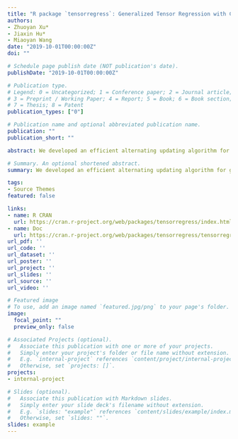 ```yaml
---
title: "R package `tensorregress`: Generalized Tensor Regression with Covariates on Multiple Modes"
authors:
- Zhuoyan Xu*
- Jiaxin Hu*
- Miaoyan Wang
date: "2019-10-01T00:00:00Z"
doi: ""

# Schedule page publish date (NOT publication's date).
publishDate: "2019-10-01T00:00:00Z"

# Publication type.
# Legend: 0 = Uncategorized; 1 = Conference paper; 2 = Journal article;
# 3 = Preprint / Working Paper; 4 = Report; 5 = Book; 6 = Book section;
# 7 = Thesis; 8 = Patent
publication_types: ["0"]

# Publication name and optional abbreviated publication name.
publication: ""
publication_short: "" 

abstract: We developed an efficient alternating updating algorithm for generalized tensor-response regression given covariates on multiple modes. The package contains three functions: `tensor_regress` to implement tensor regression model. The inputs are response tensor, multiple covariate matrices, and a desired Tucker rank. The outputs is a constrained MLE for the coefficient tensor ; `sele_rank` to estimate the tucker rank of coefficient tensor based on BIC criterion; `sim_data` to generate response tensor and multiple covariate under different settings.

# Summary. An optional shortened abstract.
summary: We developed an efficient alternating updating algorithm for generalized tensor-response regression given covariates on multiple modes.

tags:
- Source Themes
featured: false

links:
- name: R CRAN
  url: https://cran.r-project.org/web/packages/tensorregress/index.html
- name: Doc
  url: https://cran.r-project.org/web/packages/tensorregress/tensorregress.pdf
url_pdf: ''
url_code: ''
url_dataset: ''
url_poster: ''
url_project: ''
url_slides: ''
url_source: ''
url_video: ''

# Featured image
# To use, add an image named `featured.jpg/png` to your page's folder. 
image:
  focal_point: ""
  preview_only: false

# Associated Projects (optional).
#   Associate this publication with one or more of your projects.
#   Simply enter your project's folder or file name without extension.
#   E.g. `internal-project` references `content/project/internal-project/index.md`.
#   Otherwise, set `projects: []`.
projects:
- internal-project

# Slides (optional).
#   Associate this publication with Markdown slides.
#   Simply enter your slide deck's filename without extension.
#   E.g. `slides: "example"` references `content/slides/example/index.md`.
#   Otherwise, set `slides: ""`.
slides: example
---
```


